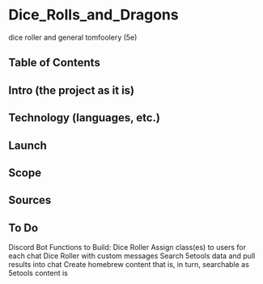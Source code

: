 # Dice_Rolls_and_Dragons
dice roller and general tomfoolery (5e)
## Table of Contents
## Intro (the project as it is)
## Technology (languages, etc.)
## Launch
## Scope
## Sources


## To Do
Discord Bot
Functions to Build:
Dice Roller
Assign class(es) to users for each chat
Dice Roller with custom messages
Search 5etools data and pull results into chat
Create homebrew content that is, in turn, searchable as 5etools content is
